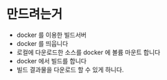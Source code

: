 # 만드려는거

- docker 를 이용한 빌드서버
- docker 를 띄웁니다
- 로컬에 다운로드한 소스를 docker 에 볼륨 마운트 합니다
- docker 에서 빌드를 합니다
- 빌드 결과물을 다운로드 할 수 있게 하니다.

